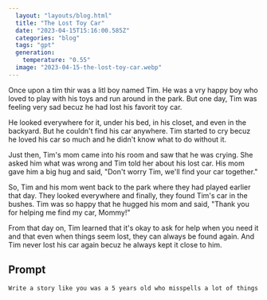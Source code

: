```yaml
---
  layout: "layouts/blog.html"
  title: "The Lost Toy Car"
  date: "2023-04-15T15:16:00.585Z"
  categories: "blog"
  tags: "gpt"
  generation: 
    temperature: "0.55"
  image: "2023-04-15-the-lost-toy-car.webp"
---
```

Once upon a tim thir was a litl boy named Tim. He was a vry happy boy who loved to play with his toys and run around in the park. But one day, Tim was feeling very sad becuz he had lost his favorit toy car.

He looked everywhere for it, under his bed, in his closet, and even in the backyard. But he couldn't find his car anywhere. Tim started to cry becuz he loved his car so much and he didn't know what to do without it.

Just then, Tim's mom came into his room and saw that he was crying. She asked him what was wrong and Tim told her about his lost car. His mom gave him a big hug and said, "Don't worry Tim, we'll find your car together."

So, Tim and his mom went back to the park where they had played earlier that day. They looked everywhere and finally, they found Tim's car in the bushes. Tim was so happy that he hugged his mom and said, "Thank you for helping me find my car, Mommy!"

From that day on, Tim learned that it's okay to ask for help when you need it and that even when things seem lost, they can always be found again. And Tim never lost his car again becuz he always kept it close to him.


## Prompt
```markdown
Write a story like you was a 5 years old who misspells a lot of things
```
